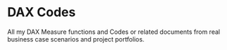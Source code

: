 # DAX Codes
All my DAX Measure functions and Codes or related documents from real business case scenarios and project portfolios.
